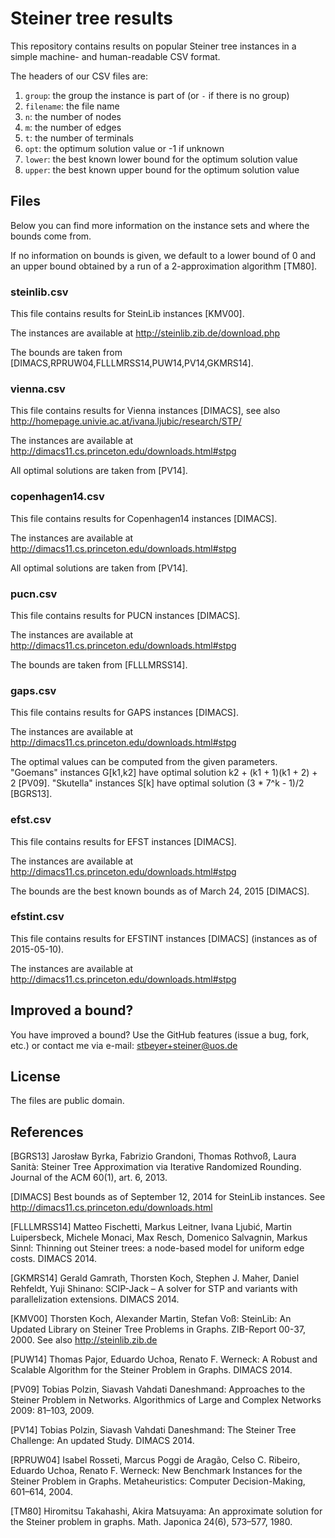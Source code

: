 # Steiner tree results

This repository contains results on popular Steiner tree instances
in a simple machine- and human-readable CSV format.

The headers of our CSV files are:

 1. `group`: the group the instance is part of (or `-` if there is no group)
 2. `filename`: the file name
 3. `n`: the number of nodes
 4. `m`: the number of edges
 5. `t`: the number of terminals
 6. `opt`: the optimum solution value or -1 if unknown
 7. `lower`: the best known lower bound for the optimum solution value
 8. `upper`: the best known upper bound for the optimum solution value

## Files

Below you can find more information on the instance sets and
where the bounds come from.

If no information on bounds is given, we default to a lower bound
of 0 and an upper bound obtained by a run of a 2-approximation
algorithm [TM80].

### steinlib.csv

This file contains results for SteinLib instances [KMV00].

The instances are available at http://steinlib.zib.de/download.php

The bounds are taken from
[DIMACS,RPRUW04,FLLLMRSS14,PUW14,PV14,GKMRS14].

### vienna.csv

This file contains results for Vienna instances [DIMACS],
see also http://homepage.univie.ac.at/ivana.ljubic/research/STP/

The instances are available at http://dimacs11.cs.princeton.edu/downloads.html#stpg

All optimal solutions are taken from [PV14].

### copenhagen14.csv

This file contains results for Copenhagen14 instances [DIMACS].

The instances are available at http://dimacs11.cs.princeton.edu/downloads.html#stpg

All optimal solutions are taken from [PV14].

### pucn.csv

This file contains results for PUCN instances [DIMACS].

The instances are available at http://dimacs11.cs.princeton.edu/downloads.html#stpg

The bounds are taken from [FLLLMRSS14].

### gaps.csv

This file contains results for GAPS instances [DIMACS].

The instances are available at http://dimacs11.cs.princeton.edu/downloads.html#stpg

The optimal values can be computed from the given parameters.
"Goemans" instances G[k1,k2] have optimal solution
k2 + (k1 + 1)(k1 + 2) + 2 [PV09].
"Skutella" instances S[k] have optimal solution
(3 * 7^k - 1)/2 [BGRS13].

### efst.csv

This file contains results for EFST instances [DIMACS].

The instances are available at http://dimacs11.cs.princeton.edu/downloads.html#stpg

The bounds are the best known bounds as of March 24, 2015 [DIMACS].

### efstint.csv

This file contains results for EFSTINT instances [DIMACS]
(instances as of 2015-05-10).

The instances are available at http://dimacs11.cs.princeton.edu/downloads.html#stpg

## Improved a bound?

You have improved a bound?
Use the GitHub features (issue a bug, fork, etc.)
or contact me via e-mail: stbeyer+steiner@uos.de

## License

The files are public domain.

## References

[BGRS13]
Jarosław Byrka, Fabrizio Grandoni, Thomas Rothvoß, Laura Sanità:
Steiner Tree Approximation via Iterative Randomized Rounding.
Journal of the ACM 60(1), art. 6, 2013.

[DIMACS]
Best bounds as of September 12, 2014 for SteinLib instances.
See http://dimacs11.cs.princeton.edu/downloads.html

[FLLLMRSS14]
Matteo Fischetti, Markus Leitner, Ivana Ljubić, Martin Luipersbeck,
Michele Monaci, Max Resch, Domenico Salvagnin, Markus Sinnl:
Thinning out Steiner trees: a node-based model for uniform edge costs.
DIMACS 2014.

[GKMRS14]
Gerald Gamrath, Thorsten Koch, Stephen J. Maher, Daniel Rehfeldt, Yuji Shinano:
SCIP-Jack – A solver for STP and variants with parallelization extensions.
DIMACS 2014.

[KMV00]
Thorsten Koch, Alexander Martin, Stefan Voß:
SteinLib: An Updated Library on Steiner Tree Problems in Graphs.
ZIB-Report 00-37, 2000. See also http://steinlib.zib.de

[PUW14]
Thomas Pajor, Eduardo Uchoa, Renato F. Werneck:
A Robust and Scalable Algorithm for the Steiner Problem in Graphs.
DIMACS 2014.

[PV09]
Tobias Polzin, Siavash Vahdati Daneshmand:
Approaches to the Steiner Problem in Networks.
Algorithmics of Large and Complex Networks 2009: 81–103, 2009.

[PV14]
Tobias Polzin, Siavash Vahdati Daneshmand:
The Steiner Tree Challenge: An updated Study.
DIMACS 2014.

[RPRUW04]
Isabel Rosseti, Marcus Poggi de Aragão, Celso C. Ribeiro,
Eduardo Uchoa, Renato F. Werneck:
New Benchmark Instances for the Steiner Problem in Graphs.
Metaheuristics: Computer Decision-Making, 601–614, 2004.

[TM80]
Hiromitsu Takahashi, Akira Matsuyama:
An approximate solution for the Steiner problem in graphs.
Math. Japonica 24(6), 573–577, 1980.
